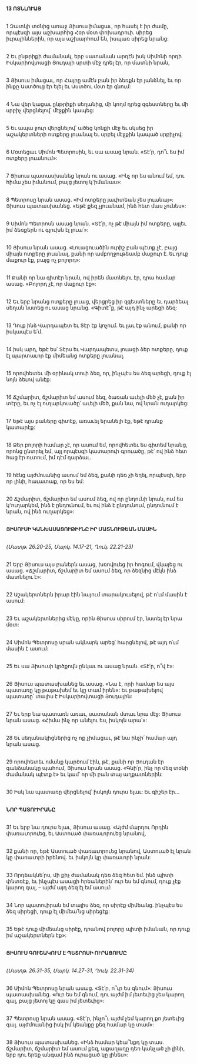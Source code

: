 **13 ՈՏՆԼՈՒԱՅ**

\
 1 Զատկի տօնից առաջ Յիսուս իմացաւ, որ հասել է իր ժամը, որպէսզի այս աշխարհից Հօր մօտ փոխադրուի. սիրեց իւրայիններին, որ այս աշխարհում են, իսպառ սիրեց նրանց:

\
 2 Եւ ընթրիքի ժամանակ, երբ սատանան արդէն իսկ Սիմոնի որդի Իսկարիովտացի Յուդայի սրտի մէջ դրել էր, որ մատնի նրան,

\
 3 Յիսուս իմացաւ, որ Հայրը ամէն բան իր ձեռքն էր յանձնել, եւ որ ինքը Աստծուց էր ելել եւ Աստծու մօտ էր գնում:

\
 4 Նա վեր կացաւ ընթրիքի սեղանից, մի կողմ դրեց զգեստները եւ մի սրբիչ վերցնելով՝ մէջքին կապեց:

\
 5 Եւ ապա ջուր վերցնելով՝ ածեց կոնքի մէջ եւ սկսեց իր աշակերտների ոտքերը լուանալ եւ սրբել մէջքին կապած սրբիչով:

\
 6 Մօտեցաւ Սիմոն Պետրոսին, եւ սա ասաց նրան. «Տէ՛ր, դո՞ւ ես իմ ոտքերը լուանում»:

\
 7 Յիսուս պատասխանեց նրան ու ասաց. «Ինչ որ ես անում եմ, դու հիմա չես իմանում, բայց յետոյ կ՚իմանաս»:

\
 8 Պետրոսը նրան ասաց. «Իմ ոտքերը յաւիտեան չես լուանայ»: Յիսուս պատասխանեց. «Եթէ քեզ չլուանամ, ինձ հետ մաս չունես»:

\
 9 Սիմոն Պետրոսն ասաց նրան. «Տէ՛ր, ոչ թէ միայն իմ ոտքերը, այլեւ իմ ձեռքերն ու գլուխն էլ լուա՛»:

\
 10 Յիսուս նրան ասաց. «Լուացուածին ուրիշ բան պէտք չէ, բայց միայն ոտքերը լուանալ, քանի որ ամբողջութեամբ մաքուր է. եւ դուք մաքուր էք, բայց ոչ բոլորդ»:

\
 11 Քանի որ նա գիտէր նրան, ով իրեն մատնելու էր, դրա համար ասաց. «Բոլորդ չէ, որ մաքուր էք»:

\
 12 Եւ երբ նրանց ոտքերը լուաց, վերցրեց իր զգեստները եւ դարձեալ սեղան նստեց ու ասաց նրանց. «Գիտէ՞ք, թէ այդ ինչ արեցի ձեզ:

\
 13 Դուք ինձ Վարդապետ եւ Տէր էք կոչում. եւ լաւ էք անում, քանի որ իսկապէս ե՛մ.

\
 14 իսկ արդ, եթէ ես՝ Տէրս եւ Վարդապետս, լուացի ձեր ոտքերը, դուք էլ պարտաւոր էք միմեանց ոտքերը լուանալ.

\
 15 որովհետեւ մի օրինակ տուի ձեզ, որ, ինչպէս ես ձեզ արեցի, դուք էլ նոյն ձեւով անէք:

\
16 Ճշմարիտ, ճշմարիտ եմ ասում ձեզ, ծառան աւելի մեծ չէ, քան իր տէրը, եւ ոչ էլ ուղարկուածը՝ աւելի մեծ, քան նա, ով նրան ուղարկեց:

\
17 Եթէ այս բաները գիտէք, առաւել երանելի էք, եթէ դրանք կատարէք:

\
18 Ձեր բոլորի համար չէ, որ ասում եմ, որովհետեւ ես գիտեմ նրանց, որոնց ընտրել եմ, այլ որպէսզի կատարուի գրուածը, թէ՝ ով ինձ հետ հաց էր ուտում, իմ դէմ դարձաւ.

\
19 հէնց այժմուանից ասում եմ ձեզ, քանի դեռ չի եղել, որպէսզի, երբ որ լինի, հաւատաք, որ ես եմ:

\
20 Ճշմարիտ, ճշմարիտ եմ ասում ձեզ, ով որ ընդունի նրան, ում ես կ՚ուղարկեմ, ինձ է ընդունում, եւ ով ինձ է ընդունում, ընդունում է նրան, ով ինձ ուղարկեց»:

\
 **ՅԻՍՈՒՍԻ ԿԱՆԽԱՍԱՑՈՒԹԻՒՆԸ ԻՐ ՄԱՏՆՈՒԹԵԱՆ ՄԱՍԻՆ**

\
_(Մատթ. 26.20-25, Մարկ. 14.17-21, Ղուկ. 22.21-23)_

\
 21 Երբ Յիսուս այս բաներն ասաց, խռովուեց իր հոգում, վկայեց ու ասաց. «Ճշմարիտ, ճշմարիտ եմ ասում ձեզ, որ ձեզնից մէկն ինձ մատնելու է»:

\
 22 Աշակերտներն իրար էին նայում տարակուսելով, թէ ո՛ւմ մասին է ասում:

\
 23 Եւ աշակերտներից մէկը, որին Յիսուս սիրում էր, նստել էր նրա մօտ:

\
 24 Սիմոն Պետրոսը սրան ակնարկ արեց՝ հարցնելով, թէ այդ ո՛ւմ մասին է ասում:

\
 25 Եւ սա Յիսուսի կրծքովն ընկաւ ու ասաց նրան. «Տէ՛ր, ո՞վ է»:

\
 26 Յիսուս պատասխանեց եւ ասաց. «Նա է, որի համար ես այս պատառը կը թաթախեմ եւ կը տամ իրեն»: Եւ թաթախելով պատառը՝ տալիս է Իսկարիովտացի Յուդային:

\
 27 Եւ երբ նա պատառն առաւ, սատանան մտաւ նրա մէջ: Յիսուս նրան ասաց. «Հիմա ինչ որ անելու ես, իսկոյն արա՛»:

\
 28 Եւ սեղանակիցներից ոչ ոք չիմացաւ, թէ նա ինչի՛ համար այդ նրան ասաց.

\
 29 որովհետեւ ոմանք կարծում էին, թէ, քանի որ Յուդան էր գանձանակը պահում, Յիսուս նրան ասաց. «Գնի՛ր, ինչ որ մեզ տօնի ժամանակ պէտք է» եւ կամ՝ որ մի բան տայ աղքատներին:

\
 30 Իսկ նա պատառը վերցնելով՝ իսկոյն դուրս ելաւ: Եւ գիշեր էր…

\
 **ՆՈՐ ՊԱՏՈՒԻՐԱՆԸ**

\
 31 Եւ երբ նա դուրս ելաւ, Յիսուս ասաց. «Այժմ մարդու Որդին փառաւորուեց, եւ Աստուած փառաւորուեց նրանով,

\
 32 քանի որ, եթէ Աստուած փառաւորուեց նրանով, Աստուած էլ նրան կը փառաւորի իրենով. եւ իսկոյն կը փառաւորի նրան:

\
33 Որդեակնե՛րս, մի քիչ ժամանակ դեռ ձեզ հետ եմ. ինձ պիտի փնտռէք, եւ ինչպէս ասացի հրեաներին՝ ուր ես եմ գնում, դուք չէք կարող գալ, – այժմ այդ ձեզ էլ եմ ասում:

\
34 Նոր պատուիրան եմ տալիս ձեզ, որ սիրէք միմեանց. ինչպէս ես ձեզ սիրեցի, դուք էլ միմեա՛նց սիրեցէք:

\
35 Եթէ դուք միմեանց սիրէք, դրանով բոլորը պիտի իմանան, որ դուք իմ աշակերտներն էք»:

\
**ՅԻՍՈՒՍ ԳՈՒՇԱԿՈՒՄ Է ՊԵՏՐՈՍԻ ՈՒՐԱՑՈՒՄԸ**

\
_(Մատթ. 26.31-35, Մարկ. 14.27-31, Ղուկ. 22.31-34)_

\
 36 Սիմոն Պետրոսը նրան ասաց. «Տէ՛ր, ո՞ւր ես գնում»: Յիսուս պատասխանեց. «Ուր ես եմ գնում, դու այժմ իմ յետեւից չես կարող գալ, բայց յետոյ կը գաս իմ յետեւից»:

\
 37 Պետրոսը նրան ասաց. «Տէ՛ր, ինչո՞ւ այժմ չեմ կարող քո յետեւից գալ. այժմուանից իսկ իմ կեանքը քեզ համար կը տամ»:

\
 38 Յիսուս պատասխանեց. «Ինձ համար կեա՞նքդ կը տաս. ճշմարիտ, ճշմարիտ եմ ասում քեզ, աքաղաղը դեռ կանչած չի լինի, երբ դու երեք անգամ ինձ ուրացած կը լինես»:
